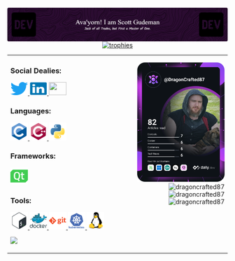 <p>
    <a href="https://leviarista.github.io/github-profile-header-generator/">
        <img
            align="left"
            src="./header.png"
        />
    </a>
</p>

<p align="center">
    <a href="https://github.com/ryo-ma/github-profile-trophy">
        <img
            src="https://github-profile-trophy.vercel.app/?username=dragoncrafted87&theme=dracula&column=-1&no-frame=true&margin-w=15&margin-h=15&rank=-C,-B"
            alt="trophies"
        />
    </a>
</p>

<table style="border: none;"><tr style="border: none;"><td valign="top" width="50%" style="border: none;">
    <h3>Social Dealies:</h3>
    <p>
        <a href="https://twitter.com/dragoncrafted87">
            <img
                src="https://raw.githubusercontent.com/devicons/devicon/master/icons/twitter/twitter-original.svg"
                height="30"
                width="40"
            />
        </a>
        <a href="https://linkedin.com/in/scott-gudeman">
            <img
                src="https://raw.githubusercontent.com/devicons/devicon/master/icons/linkedin/linkedin-original.svg"
                height="30"
                width="40"
            />
        </a>
        <a href="https://stackoverflow.com/users/6027454">
            <img
                src="https://raw.githubusercontent.com/StackExchange/Stacks-Icons/production/src/Icon/LogoGlyph.svg"
                height="30"
                width="40"
            />
        </a>
    </p>
    <h3>Languages:</h3>
    <p>
        <a href="https://www.cprogramming.com/">
            <img
                src="https://raw.githubusercontent.com/devicons/devicon/master/icons/c/c-original.svg"
                alt="c"
                width="40"
                height="40"
            />
        </a>
        <a href="https://www.cplusplus.com/">
            <img
                src="https://raw.githubusercontent.com/devicons/devicon/master/icons/cplusplus/cplusplus-original.svg"
                alt="cplusplus"
                width="40"
                height="40"
            />
        </a>
        <a href="https://www.python.org">
            <img
                src="https://raw.githubusercontent.com/devicons/devicon/master/icons/python/python-original.svg"
                alt="python"
                width="40"
                height="40"
            />
        </a>
    </p>
    <h3>Frameworks:</h3>
    <p>
        <a href="https://www.qt.io/">
            <img
                src="https://raw.githubusercontent.com/devicons/devicon/master/icons/qt/qt-original.svg"
                alt="qt"
                width="40"
                height="40"
            />
        </a>
    </p>
    <h3>Tools:</h3>
    <p>
        <a href="https://www.gnu.org/software/bash/">
            <img
                src="https://raw.githubusercontent.com/devicons/devicon/master/icons/bash/bash-original.svg"
                alt="bash"
                width="40"
                height="40"
            />
        </a>
        <a href="https://www.docker.com/">
            <img
                src="https://raw.githubusercontent.com/devicons/devicon/master/icons/docker/docker-original-wordmark.svg"
                alt="docker"
                width="40"
                height="40"
            />
        </a>
        <a href="https://git-scm.com/">
            <img
                src="https://raw.githubusercontent.com/devicons/devicon/master/icons/git/git-plain-wordmark.svg"
                alt="git"
                width="40"
                height="40"
            />
        </a>
        <a href="https://kubernetes.io">
            <img
                src="https://raw.githubusercontent.com/devicons/devicon/master/icons/kubernetes/kubernetes-plain-wordmark.svg"
                alt="kubernetes"
                width="40"
                height="40"
            />
        </a>
        <a href="https://www.linux.org/">
            <img
                src="https://raw.githubusercontent.com/devicons/devicon/master/icons/linux/linux-original.svg"
                alt="linux"
                width="40"
                height="40"
            />
        </a>
    </p>
    <p>
        <a href="https://github.com/PiyushSuthar/github-readme-quotes">
            <img src="https://quotes-github-readme.vercel.app/api?theme=monokai"/>
        </a>
    </p>
</td>
<td valign="top" width="50%" style="border: none;">
    <p align="right">
        <a href="https://app.daily.dev/DailyDevTips">
            <img
                src="./devcard.svg"
                width="200"
                alt="Dev Card"
            />
        </a>
        <img
            src="https://github-readme-stats.vercel.app/api/top-langs?username=dragoncrafted87&show_icons=true&locale=en&layout=compact&hide=lua&langs_count=8&theme=dracula"
            alt="dragoncrafted87"
        />
        <img
            src="https://github-readme-stats.vercel.app/api?username=dragoncrafted87&show_icons=true&locale=en&theme=dracula&custom_title=Github%20Stats&count_private=true"
            alt="dragoncrafted87"
        />
        <img
            src="https://github-readme-streak-stats.herokuapp.com/?user=dragoncrafted87&show_icons=true&locale=en&theme=dracula"
            alt="dragoncrafted87"
        />
    </p>
</td></tr></table>
